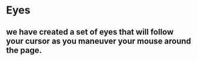 # Eyes
## we have created a set of eyes that will follow your cursor as you maneuver your mouse around the page. 
